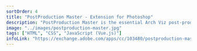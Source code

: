 ```yaml
---
sortOrder: 4
title: "PostProduction Master - Extension for Photoshop"
description: "PostProduction Master is the essential Arch Viz post-production extension for Photoshop."
image: "../images/postproduction-master.jpg"
tags: ["HTML", "CSS", "JavaScript (Vue.js)"]
infoLink: "https://exchange.adobe.com/apps/cc/103480/postproduction-master"
---
```

